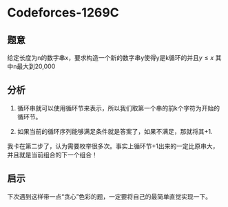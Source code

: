 # Codeforces-1269C

## 题意

给定长度为n的数字串x，要求构造一个新的数字串y使得y是k循环的并且$y \le x$
其中n最大到20,000

## 分析

1. 循环串就可以使用循环节来表示，所以我们取第一个串的前k个字符为开始的循环节。

2. 如果当前的循环序列能够满足条件就是答案了，如果不满足，那就将其+1.

我卡在第二步了，认为需要枚举很多次。事实上循环节+1出来的一定比原串大，并且就是当前组合的下一个组合！

## 启示

下次遇到这样带一点“贪心”色彩的题，一定要将自己的最简单直觉实现一下。
